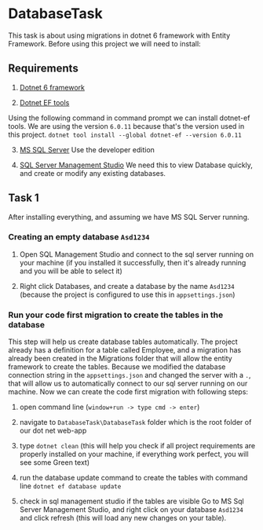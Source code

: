 # DatabaseTask

This task is about using migrations in dotnet 6 framework with Entity Framework. Before using this project we will need to install:

## Requirements

1. [Dotnet 6 framework](https://dotnet.microsoft.com/en-us/download/dotnet/6.0)

2. [Dotnet EF tools](https://learn.microsoft.com/en-us/ef/core/cli/dotnet)

Using the following command in command prompt we can install dotnet-ef tools. We are using the version `6.0.11` because that's the version used in this project.
```dotnet tool install --global dotnet-ef --version 6.0.11```

3. [MS SQL Server](https://www.microsoft.com/en-us/sql-server/sql-server-downloads)
Use the developer edition

4. [SQL Server Management Studio](https://learn.microsoft.com/en-us/sql/ssms/download-sql-server-management-studio-ssms?view=sql-server-ver16)
We need this to view Database quickly, and create or modify any existing databases.

## Task 1
After installing everything, and assuming we have MS SQL Server running. 

### Creating an empty database `Asd1234`
1. Open SQL Management Studio and connect to the sql server running on your machine (if you installed it successfully, then it's already running and you will be able to select it)

2. Right click Databases, and create a database by the name `Asd1234` (because the project is configured to use this in `appsettings.json`)

### Run your code first migration to create the tables in the database
This step will help us create database tables automatically. The project already has a definition for a table called Employee, and a migration has already been created in the Migrations folder that will allow the entity framework to create the tables. Because we modified the database connection string in the `appsettings.json` and changed the server with a `.`, that will allow us to automatically connect to our sql server running on our machine. Now we can create the code first migration with following steps:

1. open command line (`window+run -> type cmd -> enter`)
2. navigate to `DatabaseTask\DatabaseTask` folder which is the root folder of our dot net web-app
3. type `dotnet clean` (this will help you check if all project requirements are properly installed on your machine, if everything work perfect, you will see some Green text)
4. run the database update command to create the tables with command line `dotnet ef database update`

5. check in sql management studio if the tables are visible
Go to MS Sql Server Management Studio, and right click on your database `Asd1234` and click refresh (this will load any new changes on your table).
